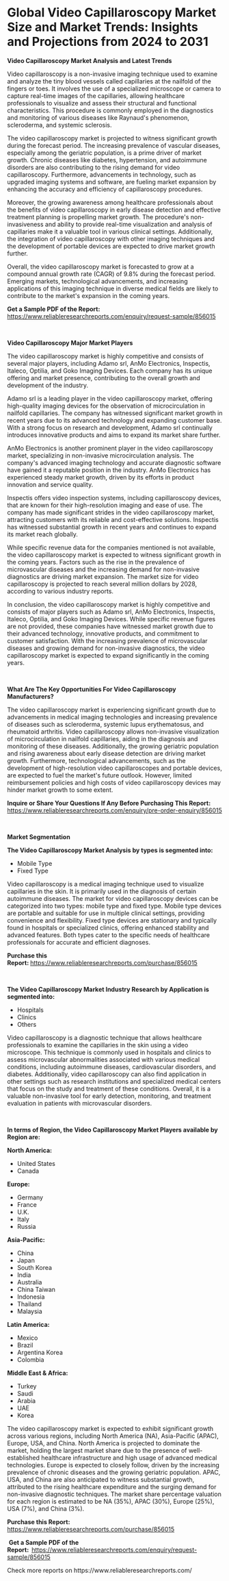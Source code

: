 <p><h1>Global Video Capillaroscopy Market Size and Market Trends: Insights and Projections from 2024 to 2031</h1></p><p><strong>Video Capillaroscopy Market Analysis and Latest Trends</strong></p>
<p><p>Video capillaroscopy is a non-invasive imaging technique used to examine and analyze the tiny blood vessels called capillaries at the nailfold of the fingers or toes. It involves the use of a specialized microscope or camera to capture real-time images of the capillaries, allowing healthcare professionals to visualize and assess their structural and functional characteristics. This procedure is commonly employed in the diagnostics and monitoring of various diseases like Raynaud's phenomenon, scleroderma, and systemic sclerosis.</p><p>The video capillaroscopy market is projected to witness significant growth during the forecast period. The increasing prevalence of vascular diseases, especially among the geriatric population, is a prime driver of market growth. Chronic diseases like diabetes, hypertension, and autoimmune disorders are also contributing to the rising demand for video capillaroscopy. Furthermore, advancements in technology, such as upgraded imaging systems and software, are fueling market expansion by enhancing the accuracy and efficiency of capillaroscopy procedures.</p><p>Moreover, the growing awareness among healthcare professionals about the benefits of video capillaroscopy in early disease detection and effective treatment planning is propelling market growth. The procedure's non-invasiveness and ability to provide real-time visualization and analysis of capillaries make it a valuable tool in various clinical settings. Additionally, the integration of video capillaroscopy with other imaging techniques and the development of portable devices are expected to drive market growth further.</p><p>Overall, the video capillaroscopy market is forecasted to grow at a compound annual growth rate (CAGR) of 9.8% during the forecast period. Emerging markets, technological advancements, and increasing applications of this imaging technique in diverse medical fields are likely to contribute to the market's expansion in the coming years.</p></p>
<p><strong>Get a Sample PDF of the Report:&nbsp;</strong> <a href="https://www.reliableresearchreports.com/enquiry/request-sample/856015">https://www.reliableresearchreports.com/enquiry/request-sample/856015</a></p>
<p>&nbsp;</p>
<p><strong>Video Capillaroscopy Major Market Players</strong></p>
<p><p>The video capillaroscopy market is highly competitive and consists of several major players, including Adamo srl, AnMo Electronics, Inspectis, Italeco, Optilia, and Goko Imaging Devices. Each company has its unique offering and market presence, contributing to the overall growth and development of the industry.</p><p>Adamo srl is a leading player in the video capillaroscopy market, offering high-quality imaging devices for the observation of microcirculation in nailfold capillaries. The company has witnessed significant market growth in recent years due to its advanced technology and expanding customer base. With a strong focus on research and development, Adamo srl continually introduces innovative products and aims to expand its market share further.</p><p>AnMo Electronics is another prominent player in the video capillaroscopy market, specializing in non-invasive microcirculation analysis. The company's advanced imaging technology and accurate diagnostic software have gained it a reputable position in the industry. AnMo Electronics has experienced steady market growth, driven by its efforts in product innovation and service quality.</p><p>Inspectis offers video inspection systems, including capillaroscopy devices, that are known for their high-resolution imaging and ease of use. The company has made significant strides in the video capillaroscopy market, attracting customers with its reliable and cost-effective solutions. Inspectis has witnessed substantial growth in recent years and continues to expand its market reach globally.</p><p>While specific revenue data for the companies mentioned is not available, the video capillaroscopy market is expected to witness significant growth in the coming years. Factors such as the rise in the prevalence of microvascular diseases and the increasing demand for non-invasive diagnostics are driving market expansion. The market size for video capillaroscopy is projected to reach several million dollars by 2028, according to various industry reports.</p><p>In conclusion, the video capillaroscopy market is highly competitive and consists of major players such as Adamo srl, AnMo Electronics, Inspectis, Italeco, Optilia, and Goko Imaging Devices. While specific revenue figures are not provided, these companies have witnessed market growth due to their advanced technology, innovative products, and commitment to customer satisfaction. With the increasing prevalence of microvascular diseases and growing demand for non-invasive diagnostics, the video capillaroscopy market is expected to expand significantly in the coming years.</p></p>
<p>&nbsp;</p>
<p><strong>What Are The Key Opportunities For Video Capillaroscopy Manufacturers?</strong></p>
<p><p>The video capillaroscopy market is experiencing significant growth due to advancements in medical imaging technologies and increasing prevalence of diseases such as scleroderma, systemic lupus erythematosus, and rheumatoid arthritis. Video capillaroscopy allows non-invasive visualization of microcirculation in nailfold capillaries, aiding in the diagnosis and monitoring of these diseases. Additionally, the growing geriatric population and rising awareness about early disease detection are driving market growth. Furthermore, technological advancements, such as the development of high-resolution video capillaroscopes and portable devices, are expected to fuel the market's future outlook. However, limited reimbursement policies and high costs of video capillaroscopy devices may hinder market growth to some extent.</p></p>
<p><strong>Inquire or Share Your Questions If Any Before Purchasing This Report:</strong> <a href="https://www.reliableresearchreports.com/enquiry/pre-order-enquiry/856015">https://www.reliableresearchreports.com/enquiry/pre-order-enquiry/856015</a></p>
<p>&nbsp;</p>
<p><strong>Market Segmentation</strong></p>
<p><strong>The Video Capillaroscopy Market Analysis by types is segmented into:</strong></p>
<p><ul><li>Mobile Type</li><li>Fixed Type</li></ul></p>
<p><p>Video capillaroscopy is a medical imaging technique used to visualize capillaries in the skin. It is primarily used in the diagnosis of certain autoimmune diseases. The market for video capillaroscopy devices can be categorized into two types: mobile type and fixed type. Mobile type devices are portable and suitable for use in multiple clinical settings, providing convenience and flexibility. Fixed type devices are stationary and typically found in hospitals or specialized clinics, offering enhanced stability and advanced features. Both types cater to the specific needs of healthcare professionals for accurate and efficient diagnoses.</p></p>
<p><strong>Purchase this Report:&nbsp;</strong><a href="https://www.reliableresearchreports.com/purchase/856015">https://www.reliableresearchreports.com/purchase/856015</a></p>
<p>&nbsp;</p>
<p><strong>The Video Capillaroscopy Market Industry Research by Application is segmented into:</strong></p>
<p><ul><li>Hospitals</li><li>Clinics</li><li>Others</li></ul></p>
<p><p>Video capillaroscopy is a diagnostic technique that allows healthcare professionals to examine the capillaries in the skin using a video microscope. This technique is commonly used in hospitals and clinics to assess microvascular abnormalities associated with various medical conditions, including autoimmune diseases, cardiovascular disorders, and diabetes. Additionally, video capillaroscopy can also find application in other settings such as research institutions and specialized medical centers that focus on the study and treatment of these conditions. Overall, it is a valuable non-invasive tool for early detection, monitoring, and treatment evaluation in patients with microvascular disorders.</p></p>
<p>&nbsp;</p>
<p><strong>In terms of Region, the Video Capillaroscopy Market Players available by Region are:</strong></p>
<p>
    <p> <strong> North America: </strong>
        <ul>
            <li>United States</li>
            <li>Canada</li>
        </ul>
        </p> 
    <p> <strong> Europe: </strong>
        <ul>
            <li>Germany</li>
            <li>France</li>
            <li>U.K.</li>
            <li>Italy</li>
            <li>Russia</li>
        </ul>
        </p> 
    <p> <strong> Asia-Pacific: </strong>
        <ul>
            <li>China</li>
            <li>Japan</li>
            <li>South Korea</li>
            <li>India</li>
            <li>Australia</li>
            <li>China Taiwan</li>
            <li>Indonesia</li>
            <li>Thailand</li>
            <li>Malaysia</li>
        </ul>
        </p> 
    <p> <strong> Latin America: </strong>
        <ul>
            <li>Mexico</li>
            <li>Brazil</li>
            <li>Argentina Korea</li>
            <li>Colombia</li>
        </ul>
        </p> 
    <p> <strong> Middle East & Africa: </strong>
        <ul>
            <li>Turkey</li>
            <li>Saudi</li>
            <li>Arabia</li>
            <li>UAE</li>
            <li>Korea</li>
        </ul>
    </p>
    </p>
<p><p>The video capillaroscopy market is expected to exhibit significant growth across various regions, including North America (NA), Asia-Pacific (APAC), Europe, USA, and China. North America is projected to dominate the market, holding the largest market share due to the presence of well-established healthcare infrastructure and high usage of advanced medical technologies. Europe is expected to closely follow, driven by the increasing prevalence of chronic diseases and the growing geriatric population. APAC, USA, and China are also anticipated to witness substantial growth, attributed to the rising healthcare expenditure and the surging demand for non-invasive diagnostic techniques. The market share percentage valuation for each region is estimated to be NA (35%), APAC (30%), Europe (25%), USA (7%), and China (3%).</p></p>
<p><strong>Purchase this Report: </strong><a href="https://www.reliableresearchreports.com/purchase/856015">https://www.reliableresearchreports.com/purchase/856015</a></p>
<p>&nbsp;<strong>Get a Sample PDF of the Report:&nbsp;&nbsp;</strong><a href="https://www.reliableresearchreports.com/enquiry/request-sample/856015">https://www.reliableresearchreports.com/enquiry/request-sample/856015</a></p>
<p><strong></strong></p>
<p>Check more reports on https://www.reliableresearchreports.com/</p>